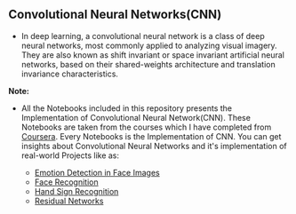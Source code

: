 ## **Convolutional Neural Networks(CNN)**
- In deep learning, a convolutional neural network is a class of deep neural networks, most commonly applied to analyzing visual imagery. They are also known as shift invariant or space invariant artificial neural networks, based on their shared-weights architecture and translation invariance characteristics.

**Note:**
- All the Notebooks included in this repository presents the Implementation of Convolutional Neural Network(CNN). These Notebooks are taken from the courses which I have completed from [Coursera](https://www.coursera.org/). Every Notebooks is the Implementation of CNN. You can get insights about Convolutional Neural Networks and it's implementation of real-world Projects like as:

  - [Emotion Detection in Face Images](https://github.com/ThinamXx/Convolutional-Neural-Networks-CNN/blob/master/Emotion%20Detection%20in%20Images%20of%20Faces.ipynb)
  - [Face Recognition](https://github.com/ThinamXx/Convolutional-Neural-Networks-CNN/blob/master/Face%20Recognition.ipynb)
  - [Hand Sign Recognition](https://github.com/ThinamXx/Convolutional-Neural-Networks-CNN/blob/master/Hand%20Sign%20Recognition%2001.ipynb)
  - [Residual Networks](https://github.com/ThinamXx/Convolutional-Neural-Networks-CNN/blob/master/Residual%20Networks.ipynb)
